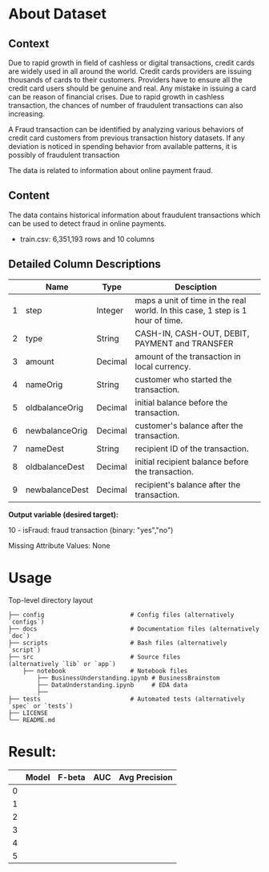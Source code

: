 # About Dataset
## Context
Due to rapid growth in field of cashless or digital transactions, credit cards are widely used in all around the world. Credit cards providers are issuing thousands of cards to their customers. Providers have to ensure all the credit card users should be genuine and real. Any mistake in issuing a card can be reason of financial crises. Due to rapid growth in cashless transaction, the chances of number of fraudulent transactions can also increasing. 

A Fraud transaction can be identified by analyzing various behaviors of credit card customers from previous transaction history datasets. If any deviation is noticed in spending behavior from available patterns, it is possibly of fraudulent transaction

The data is related to information about online payment fraud.

## Content
The data contains historical information about fraudulent transactions which can be used to detect fraud in online payments.

- train.csv: 6,351,193 rows and 10 columns

## Detailed Column Descriptions

| | Name | Type  | Desciption |
| ------------- | ------------- | ------------- | ------------- | 
| 1 | step | Integer | maps a unit of time in the real world. In this case, 1 step is 1 hour of time. |
| 2 | type | String | CASH-IN, CASH-OUT, DEBIT, PAYMENT and TRANSFER |
| 3 | amount | Decimal | amount of the transaction in local currency. |
| 4 | nameOrig | String | customer who started the transaction.|
| 5 | oldbalanceOrig | Decimal | initial balance before the transaction. |
| 6 | newbalanceOrig | Decimal | customer's balance after the transaction. |
| 7 | nameDest | String | recipient ID of the transaction. |
| 8 | oldbalanceDest | Decimal | initial recipient balance before the transaction. |
| 9 | newbalanceDest | Decimal | recipient's balance after the transaction. |

**Output variable (desired target):**

10 - isFraud: fraud transaction (binary: "yes","no")

Missing Attribute Values: None


# Usage

Top-level directory layout

    
    ├── config                        # Config files (alternatively `configs`)
    ├── docs                          # Documentation files (alternatively `doc`)
    ├── scripts                       # Bash files (alternatively `script`)
    ├── src                           # Source files 
    (alternatively `lib` or `app`)
        ├── notebook                  # Notebook files 
            ├── BusinessUnderstanding.ipynb # BusinessBrainstom
            ├── DataUnderstanding.ipynb     # EDA data
            ├── 
    ├── tests                         # Automated tests (alternatively `spec` or `tests`)
    ├── LICENSE
    └── README.md


# Result:

|  | Model  | F-beta | AUC | Avg Precision |
| ------------- | ------------- | ------------- | ------------- | ------------- | 
| 0  |  |  |  |
| 1  |  |  |  |
| 2  |  |  |  |
| 3  |  |  |  |
| 4  |  |  |  |
| 5  |  |  |  |

